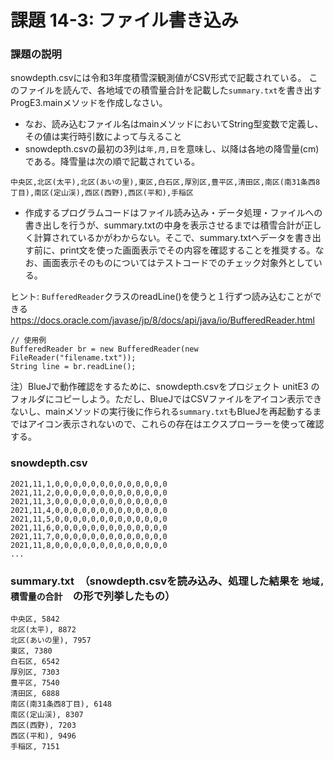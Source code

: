 # 課題 14-3: ファイル書き込み

### 課題の説明
snowdepth.csvには令和3年度積雪深観測値がCSV形式で記載されている。
このファイルを読んで、各地域での積雪量合計を記載した`summary.txt`を書き出すProgE3.mainメソッドを作成しなさい。

- なお、読み込むファイル名はmainメソッドにおいてString型変数で定義し、その値は実行時引数によって与えること
- snowdepth.csvの最初の3列は`年,月,日`を意味し、以降は各地の降雪量(cm)である。降雪量は次の順で記載されている。

`中央区,北区(太平),北区(あいの里),東区,白石区,厚別区,豊平区,清田区,南区(南31条西8丁目),南区(定山渓),西区(西野),西区(平和),手稲区
`
- 作成するプログラムコードはファイル読み込み・データ処理・ファイルへの書き出しを行うが、summary.txtの中身を表示させるまでは積雪合計が正しく計算されているかがわからない。そこで、summary.txtへデータを書き出す前に、print文を使った画面表示でその内容を確認することを推奨する。なお、画面表示そのものについてはテストコードでのチェック対象外としている。

ヒント: `BufferedReader`クラスのreadLine()を使うと１行ずつ読み込むことができる
https://docs.oracle.com/javase/jp/8/docs/api/java/io/BufferedReader.html

```
// 使用例
BufferedReader br = new BufferedReader(new FileReader("filename.txt"));
String line = br.readLine();
```
注）BlueJで動作確認をするために、snowdepth.csvをプロジェクト unitE3 のフォルダにコピーしよう。ただし、BlueJではCSVファイルをアイコン表示できないし、mainメソッドの実行後に作られる`summary.txt`もBlueJを再起動するまではアイコン表示されないので、これらの存在はエクスプローラーを使って確認する。
### snowdepth.csv
```
2021,11,1,0,0,0,0,0,0,0,0,0,0,0,0,0
2021,11,2,0,0,0,0,0,0,0,0,0,0,0,0,0
2021,11,3,0,0,0,0,0,0,0,0,0,0,0,0,0
2021,11,4,0,0,0,0,0,0,0,0,0,0,0,0,0
2021,11,5,0,0,0,0,0,0,0,0,0,0,0,0,0
2021,11,6,0,0,0,0,0,0,0,0,0,0,0,0,0
2021,11,7,0,0,0,0,0,0,0,0,0,0,0,0,0
2021,11,8,0,0,0,0,0,0,0,0,0,0,0,0,0
...
```

### summary.txt　（snowdepth.csvを読み込み、処理した結果を `地域, 積雪量の合計`　の形で列挙したもの）
```
中央区, 5842
北区(太平), 8872
北区(あいの里), 7957
東区, 7380
白石区, 6542
厚別区, 7303
豊平区, 7540
清田区, 6888
南区(南31条西8丁目), 6148
南区(定山渓), 8307
西区(西野), 7203
西区(平和), 9496
手稲区, 7151
```

